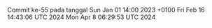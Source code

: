 Commit ke-55 pada tanggal Sun Jan 01 14:00 2023 +0100
Fri Feb 16 14:43:06 UTC 2024
Mon Apr  8 06:29:53 UTC 2024
